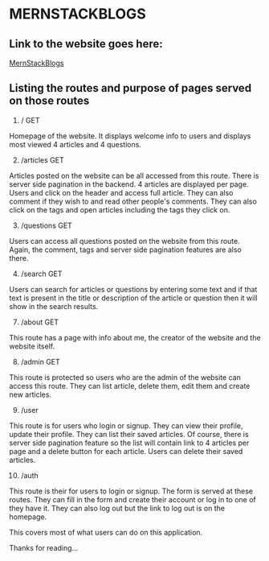 # MERNSTACKBLOGS

## Link to the website goes here:
[MernStackBlogs](https://mernstackblogs.prabhatkumar123.repl.co/ "MernStackBlogs")

## Listing the routes and purpose of pages served on those routes

1. / GET

Homepage of the website. It displays welcome info to users and displays most viewed 4 articles and 4 questions.

2. /articles GET

Articles posted on the website can be all accessed from this route. There is server side pagination in the backend. 4 articles are displayed per page. Users and click on the header and access full article. They can also comment if they wish to and read other people's comments. They can also click on the tags and open articles including the tags they click on.

3. /questions GET

Users can access all questions posted on the website from this route. Again, the comment, tags and server side pagination features are also there.

4. /search GET

Users can search for articles or questions by entering some text and if that text is present in the title or description of the article or question then it will show in the search results.

7. /about GET

This route has a page with info about me, the creator of the website and the website itself.

8. /admin GET

This route is protected so users who are the admin of the website can access this route. They can list article, delete them, edit them and create new articles. 

9. /user 

This route is for users who login or signup. They can view their profile, update their profile. They can list their saved articles. Of course, there is server side pagination feature so the list will contain link to 4 articles per page and a delete button for each article. Users can delete their saved articles.

10. /auth

This route is their for users to login or signup. The form is served at these routes. They can fill in the form and create their account or log in to one of they have it. They can also log out but the link to log out is on the homepage. 

This covers most of what users can do on this application.

Thanks for reading...
